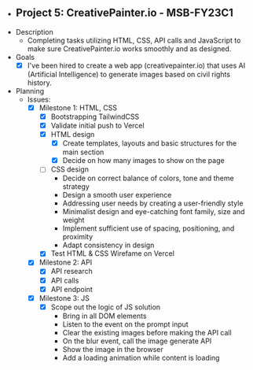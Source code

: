 - ## Project 5: CreativePainter.io - MSB-FY23C1
- Description  
	- Completing tasks utilizing HTML, CSS, API calls and JavaScript to make sure CreativePainter.io works smoothly and as designed.  
- Goals  
	- [x] I've been hired to create a web app (creativepainter.io) that uses AI (Artificial Intelligence) to generate images based on civil rights history.  
- Planning  
	- Issues:  
		- [x] Milestone 1: HTML, CSS  
			- [x] Bootstrapping TailwindCSS  
			- [x] Validate initial push to Vercel  
			- [x] HTML design  
				- [x] Create templates, layouts and basic structures for the main section  
				- [x] Decide on how many images to show on the page  
			- [ ] CSS design  
				- Decide on correct balance of colors, tone and theme strategy  
				- Design a smooth user experience  
				- Addressing user needs by creating a user-friendly style  
				- Minimalist design and eye-catching font family, size and weight  
				- Implement sufficient use of spacing, positioning, and proximity  
				- Adapt consistency in design  
			- [x] Test HTML & CSS Wirefame on Vercel  
		- [x] Milestone 2: API  
			- [x] API research  
			- [x] API calls  
			- [x] API endpoint  
		- [x] Milestone 3: JS  
			- [x] Scope out the logic of JS solution  
				- Bring in all DOM elements  
                - Listen to the event on the prompt input  
                - Clear the existing images before making the API call
            	- On the blur event, call the image generate API  
                - Show the image in the browser  
                - Add a loading animation while content is loading 